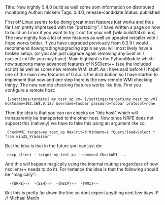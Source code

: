 Title: New nightly 0.4.0 build as well some som information on distributed monitoring
Author: mickem
Tags: 0.4.0, release-candidate
Status: published

First off Linux seems to be doing great most features just works and
thus far I am pretty impressed with the "portability". I have written a
page on how to build on Linux if you want to try it out for your self
\[wiki:build/04x/linux\]. The new nightly has a lot of new features as
well an updated installer with I hope works better. If you have upgraded
previously from 0.3.9 I would recommend downgrading/upgrading again as
you will most likely have a broken setup. (or you can just upgrade again
removing any boot.ini / nsclient.ini fille you may have). Main highlight
is the PythonModule which now supports many advanced features of
NSClient++ (see the included script) as well as some new remote WMI
stuff. As I have said before (I hope) one of the main new features of
0.4.x is the distribution so I have started to implement that now and
one step there is the new remote WMI checking thingy. The new remote
checking features works like this. First you configure a remote host:

     [/settings/targets] my_test_xp_vm= [/settings/targets/my_test_xp_vm] hostname=192.168.0.123 username=foobar password=foobar protocol=none 

Then the idea is that you can run checks on "this host" which will
transparently be transported to the other host. Now since NRPE does not
support this (natively) we have to fake this using an argument like so:

     CheckWMI target=my_test_xp MaxCrit=3 MinWarn=1 "Query:load=Select * from win32_Processor" 

But the idea is that in the future you can just do:

     nscp_client --target my_test_xp --command CheckWMI ... 

And this will happen magically using the internal routing (regardless of
how nsclient++ needs to do it). For instance the idea is that the
following should be "magically":

      -{NRPE}->  -{SSH}->  -{NSCP}->  -{WMI}->  

But this is pretty far down the line so dont expect anything next few
days :P // Michael Medin
